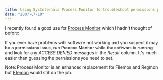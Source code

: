 ```yaml
---
title: Using SysInternals Process Monitor to troubleshoot permissions problems
date: "2007-07-10"
---
```

I recently found a good use for [Process Monitor](http://www.microsoft.com/technet/sysinternals/utilities/processmonitor.mspx) which I hadn't thought of before: 

If you ever have problems with software not working and you suspect it may be a permissions issue, run Process Monitor while the software is running and look for any _ACCESS DENIED_ messages in the _Result_ column. It's much easier than guessing the permissions you need to set. 

Note: Process Monitor is an enhanced replacement for Filemon and Regmon but [Filemon](http://www.microsoft.com/technet/sysinternals/utilities/filemon.mspx) would still do the job.